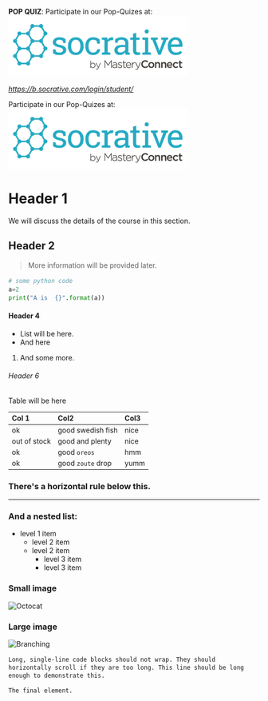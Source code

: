 **POP QUIZ**: 
Participate in our Pop-Quizes at: ![Socrative](logo_new_socrative.png) 

_https://b.socrative.com/login/student/_ 

Participate in our Pop-Quizes at: <a href="https://b.socrative.com/login/student/"> ![Socrative](logo_new_socrative.png) 
<!-- <img scr="logo_new_socrative.png" alt="W3Schools" src="logo_w3s.gif" width="20" height="20"> -->
</a>

# Header 1
We will discuss the details of the course in this section. 
## Header 2
> More information will be provided later. 


```python code will be displayed here
# some python code 
a=2
print("A is  {}".format(a))
```


#### Header 4

*   List will be here.
*   And here
1.  And some more.

###### Header 6
Table will be here

| Col 1        | Col2              | Col3 |
|:-------------|:------------------|:------|
| ok           | good swedish fish | nice  |
| out of stock | good and plenty   | nice  |
| ok           | good `oreos`      | hmm   |
| ok           | good `zoute` drop | yumm  |

### There's a horizontal rule below this.


* * *

### And a nested list:

- level 1 item
  - level 2 item
  - level 2 item
    - level 3 item
    - level 3 item

### Small image

![Octocat](https://assets-cdn.github.com/images/icons/emoji/octocat.png)

### Large image

![Branching](https://guides.github.com/activities/hello-world/branching.png)


```
Long, single-line code blocks should not wrap. They should horizontally scroll if they are too long. This line should be long enough to demonstrate this.
```

```
The final element.
```
